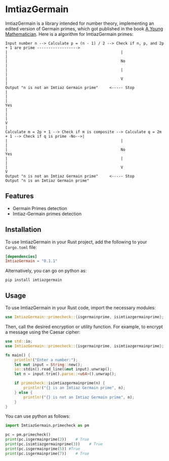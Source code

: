 # ImtiazGermain 
ImtiazGermain is a library intended for number theory, implementing an edited version of Germain primes, which got published in the book [A Young Mathematician](https://www.amazon.com/Young-Mathematician-Aitzaz-Imtiaz-ebook/dp/B0BCH5DWH9/ref=sr_1_4?crid=20G0TUBL90ZKA&keywords=aitzaz+imtiaz&qid=1681238879&sprefix=%2Caps%2C686&sr=8-4). Here is a algorithm for ImtiazGermain primes:

```
Input number n --> Calculate p = (n - 1) / 2 --> Check if n, p, and 2p + 1 are prime ------------------> 
|                                                  |                                                    |
|                                                  No                                                   |
|                                                  |                                                    |
|                                                  V                                                    |
Output "n is not an Imtiaz Germain prime"     <----- Stop                                               |
|                                                                                                       |
Yes                                                                                                     |
|                                                                                                       |
V                                                                                                       |
Calculate m = 2p + 1 --> Check if m is composite --> Calculate q = 2m + 1 --> Check if q is prime -No-->|
|                                                  |                              |                     
|                                                  No                             Yes                   
|                                                  |                              |                     
|                                                  V                              V                     
Output "n is not an Imtiaz Germain prime"     <----- Stop        Output "n is an Imtiaz Germain prime"  

```

## Features

- Germain Primes detection
- Imtiaz-Germain primes detection


## Installation

To use ImtiazGermain in your Rust project, add the following to your `Cargo.toml` file:

```toml
[dependencies]
ImtiazGermain = "0.1.1"
```

Alternatively, you can go on python as:

```
pip install imtiazgermain
```


## Usage
To use ImtiazGermain in your Rust code, import the necessary modules:

```rust
use ImtiazGermain::primecheck::{isgermainprime, isimtiazgermainprime};
```

Then, call the desired encryption or utility function. For example, to encrypt a message using the Caesar cipher:

```rust
use std::io;
use ImtiazGermain::primecheck::{isgermainprime, isimtiazgermainprime};

fn main() {
    println!("Enter a number:");
    let mut input = String::new();
    io::stdin().read_line(&mut input).unwrap();
    let n = input.trim().parse::<u64>().unwrap();

    if primecheck::isimtiazgermainprime(n) {
        println!("{} is an Imtiaz Germain prime", n);
    } else {
        println!("{} is not an Imtiaz Germain prime", n);
    }
}
```

You can use python as follows:
```python
import ImtiazGermain.primecheck as pm

pc = pm.primecheck()
print(pc.isgermainprime(2))    # True
print(pc.isimtiazgermainprime(3))    # True
print(pc.isgermainprime(5)) #True
print(pc.isgermainprime(7))    # True
```
